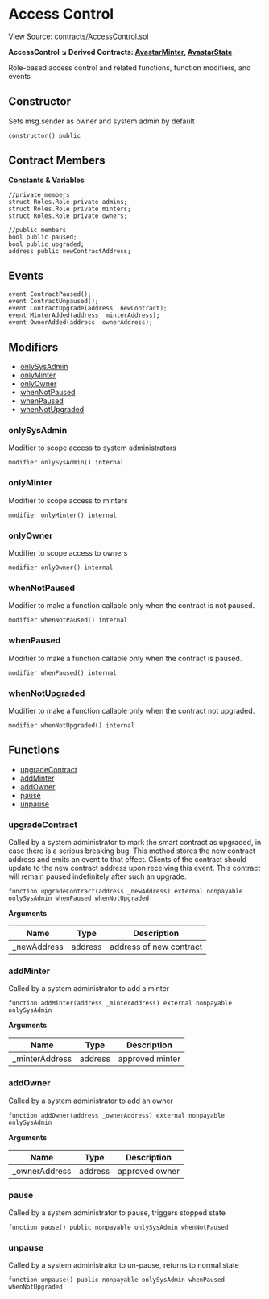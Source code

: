 # Access Control

View Source: [contracts/AccessControl.sol](https://github.com/Dapp-Wizards/Avastars-Contracts/blob/master/contracts/AccessControl.sol)

**AccessControl** 
**↘ Derived Contracts: [AvastarMinter](AvastarMinter.md), [AvastarState](AvastarState.md)**

Role-based access control and related functions, function modifiers, and events

## Constructor

Sets msg.sender as owner and system admin by default

```solidity
constructor() public
```

## Contract Members
**Constants & Variables**

```solidity
//private members
struct Roles.Role private admins;
struct Roles.Role private minters;
struct Roles.Role private owners;

//public members
bool public paused;
bool public upgraded;
address public newContractAddress;

```

## Events

```solidity
event ContractPaused();
event ContractUnpaused();
event ContractUpgrade(address  newContract);
event MinterAdded(address  minterAddress);
event OwnerAdded(address  ownerAddress);
```

## Modifiers

- [onlySysAdmin](#onlysysadmin)
- [onlyMinter](#onlyminter)
- [onlyOwner](#onlyowner)
- [whenNotPaused](#whennotpaused)
- [whenPaused](#whenpaused)
- [whenNotUpgraded](#whennotupgraded)

### onlySysAdmin

Modifier to scope access to system administrators

```solidity
modifier onlySysAdmin() internal
```

### onlyMinter

Modifier to scope access to minters

```solidity
modifier onlyMinter() internal
```

### onlyOwner

Modifier to scope access to owners

```solidity
modifier onlyOwner() internal
```

### whenNotPaused

Modifier to make a function callable only when the contract is not paused.

```solidity
modifier whenNotPaused() internal
```

### whenPaused

Modifier to make a function callable only when the contract is paused.

```solidity
modifier whenPaused() internal
```

### whenNotUpgraded

Modifier to make a function callable only when the contract not upgraded.

```solidity
modifier whenNotUpgraded() internal
```

## **Functions**

- [upgradeContract](#upgradecontract)
- [addMinter](#addminter)
- [addOwner](#addowner)
- [pause](#pause)
- [unpause](#unpause)

### upgradeContract

Called by a system administrator to  mark the smart contract as upgraded,
in case there is a serious breaking bug. This method stores the new contract
address and emits an event to that effect. Clients of the contract should
update to the new contract address upon receiving this event. This contract will
remain paused indefinitely after such an upgrade.

```solidity
function upgradeContract(address _newAddress) external nonpayable onlySysAdmin whenPaused whenNotUpgraded 
```

**Arguments**

| Name        | Type           | Description  |
| ------------- |------------- | -----|
| _newAddress | address | address of new contract | 

### addMinter

Called by a system administrator to add a minter

```solidity
function addMinter(address _minterAddress) external nonpayable onlySysAdmin 
```

**Arguments**

| Name        | Type           | Description  |
| ------------- |------------- | -----|
| _minterAddress | address | approved minter | 

### addOwner

Called by a system administrator to add an owner

```solidity
function addOwner(address _ownerAddress) external nonpayable onlySysAdmin 
```

**Arguments**

| Name        | Type           | Description  |
| ------------- |------------- | -----|
| _ownerAddress | address | approved owner | 

### pause

Called by a system administrator to pause, triggers stopped state

```solidity
function pause() public nonpayable onlySysAdmin whenNotPaused 
```

### unpause

Called by a system administrator to un-pause, returns to normal state

```solidity
function unpause() public nonpayable onlySysAdmin whenPaused whenNotUpgraded 
```


